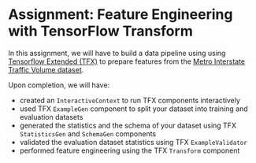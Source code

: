# Assignment: Feature Engineering with TensorFlow Transform

In this assignment, we will have to build a data pipeline using using [Tensorflow Extended (TFX)](https://www.tensorflow.org/tfx) to prepare features from the [Metro Interstate Traffic Volume dataset](https://archive.ics.uci.edu/ml/datasets/Metro+Interstate+Traffic+Volume).

Upon completion, we will have:
* created an `InteractiveContext` to run TFX components interactively
* used TFX `ExampleGen` component to split your dataset into training and evaluation datasets
* generated the statistics and the schema of your dataset using TFX `StatisticsGen` and `SchemaGen` components
* validated the evaluation dataset statistics using TFX `ExampleValidator`
* performed feature engineering using the TFX `Transform` component